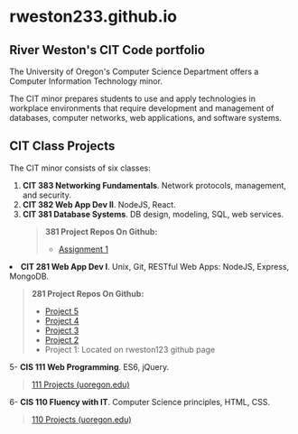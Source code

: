  <h1>rweston233.github.io</h1>
  <h2>River Weston's CIT Code portfolio </h2>

The University of Oregon's Computer Science Department offers a Computer Information Technology minor.

The CIT minor prepares students to use and apply technologies in workplace environments that require development and management of databases, computer networks, web applications, and software systems.

  <h2>CIT Class Projects</h2>
  The CIT minor consists of six classes:

  <ol>
    <li><b>CIT 383 Networking Fundamentals</b>. Network protocols, management, and security.
      </li>
    <li><b>CIT 382 Web App Dev II</b>. NodeJS, React.</li>
    <li><b>CIT 381 Database Systems</b>. DB design, modeling, SQL, web services.    <blockquote>
         <b>381 Project Repos On Github:</b>
        <ul>
        <li>
          <a href="https://rweston233.github.io/Assignment-1/">Assignment 1</a>
        </li>
        </ul>
        </blockquote>
        </li>
        </ol>
    <li><b>CIT 281 Web App Dev I</b>. Unix, Git, RESTful Web Apps: NodeJS, Express, MongoDB.
    <blockquote>
     <b>281 Project Repos On Github:</b>
    <ul>
       <li>
         <a href="https://uo-cit.github.io/project-5-rweston233/">Project 5</a>
       </li>
       <li>
       <a href="https://rweston233.github.io/project-4/">Project 4</a>
       </li>
       <li>
       <a href="https://rweston233.github.io/project-3/">Project 3 </a>
       </li>
       <li>
       <a href="https://rweston233.github.io/project-2/">Project 2</a>
       </li>
       <li>
    Project 1: Located on rweston123 github page
       </li>
    </ul>
    </blockquote>
    </li>
    </ol>

5- <b>CIS 111 Web Programming</b>. ES6, jQuery.

   <blockquote>
     <a href="https://pages.uoregon.edu/rweston/111/"> 111 Projects (uoregon.edu)</a>
   </blockquote>

6- <b>CIS 110 Fluency with IT</b>. Computer Science principles, HTML, CSS.
   <blockquote>
     <a href="https://pages.uoregon.edu/rweston/110/"> 110 Projects (uoregon.edu)</a>
   </blockquote>
